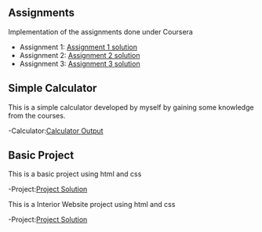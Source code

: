  
 ## Assignments
Implementation of the assignments done under Coursera

-  Assignment 1: 	[Assignment 1 solution](https://rakshita-05github.github.io/RV_webdev_projects/Assignment1/Littlelemon.html)
-  Assignment 2: 	[Assignment 2 solution](https://rakshita-05github.github.io/RV_webdev_projects/Assignment2/Module2.html)
-  Assignment 3: 	[Assignment 3 solution](https://rakshita-05github.github.io/RV_webdev_projects/Assignment3/Assignment3.html)  

## Simple Calculator

This is a simple calculator developed by myself by gaining some knowledge from the courses.

-Calculator:[Calculator Output](https://rakshita-05github.github.io/RV_webdev_projects/CalculatorProject/Calculator.html)

## Basic Project


This is a basic project using html and css

-Project:[Project Solution](https://rakshita-05github.github.io/RV_webdev_projects/Project/techpro.html)

This is a Interior Website project using html and css

-Project:[Project Solution](https://rakshita-05github.github.io/RV_webdev_projects/InteriorWeb/InteriorProject.html)


